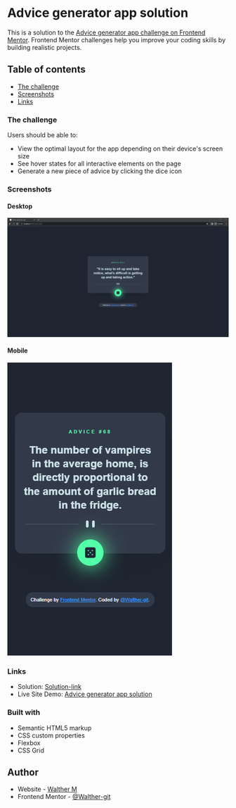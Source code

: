 # Advice generator app solution

This is a solution to the [Advice generator app challenge on Frontend Mentor](https://www.frontendmentor.io/challenges/advice-generator-app-QdUG-13db). Frontend Mentor challenges help you improve your coding skills by building realistic projects.

## Table of contents

  - [The challenge](#the-challenge)
  - [Screenshots](#screenshots)
  - [Links](#links)


### The challenge

Users should be able to:

- View the optimal layout for the app depending on their device's screen size
- See hover states for all interactive elements on the page
- Generate a new piece of advice by clicking the dice icon

### Screenshots

#### Desktop

<img  alt="Screen" src="https://raw.githubusercontent.com/Walther-git/advice-generator-app/main/screenshots/Desktop.png">


#### Mobile

<img  alt="Screen" src="https://raw.githubusercontent.com/Walther-git/advice-generator-app/main/screenshots/Mobile.png">


### Links

- Solution: [Solution-link](https://www.frontendmentor.io/solutions/simple-advice-generator-using-html-css-js-D-QGlEH9BR)
- Live Site Demo: [Advice generator app solution](https://walther-git.github.io/advice-generator-app/)

### Built with

- Semantic HTML5 markup
- CSS custom properties
- Flexbox
- CSS Grid


## Author

- Website - [Walther M](https://github.com/Walther-git)
- Frontend Mentor - [@Walther-git](https://www.frontendmentor.io/profile/Walther-git)
